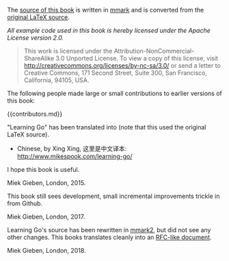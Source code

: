 The [source of this book](https://github.com/miekg/learninggo) is written in
[mmark](https://mmark.nl) and is converted from the [original LaTeX source](https://github.com/miekg/gobook).

*All example code used in this book is hereby licensed under the Apache License version 2.0.*

> This work is licensed under the Attribution-NonCommercial-ShareAlike 3.0 Unported License. To
> view a copy of this license, visit <http://creativecommons.org/licenses/by-nc-sa/3.0/>
> or send a letter to Creative Commons, 171 Second Street, Suite 300, San Francisco, California, 94105, USA.

The following people made large or small contributions to earlier versions of this book:

{{contributors.md}}

"Learning Go" has been translated into (note that this used the original LaTeX source).

* Chinese, by Xing Xing, 这里是中文译本: <http://www.mikespook.com/learning-go/>

I hope this book is useful.

Miek Gieben, London, 2015.

This book still sees development, small incremental improvements trickle in from Github.

Miek Gieben, London, 2017.

Learning Go's source has been rewritten in [mmark2](https://github.com/mmarkdown/mmark), but did not see any
other changes. This books translates cleanly into an [RFC-like document](learninggo-2.txt).

Miek Gieben, London, 2018.
